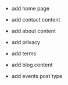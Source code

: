 - add home page

- add contact content
- add about content
- add privacy
- add terms

- add blog content
- add events post type
